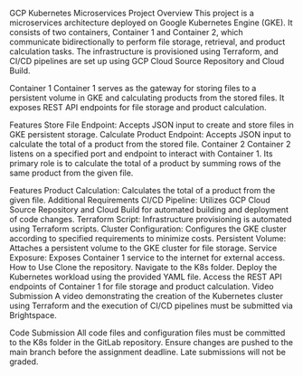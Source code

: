 GCP Kubernetes Microservices Project
Overview
This project is a microservices architecture deployed on Google Kubernetes Engine (GKE). It consists of two containers, Container 1 and Container 2, which communicate bidirectionally to perform file storage, retrieval, and product calculation tasks. The infrastructure is provisioned using Terraform, and CI/CD pipelines are set up using GCP Cloud Source Repository and Cloud Build.

Container 1
Container 1 serves as the gateway for storing files to a persistent volume in GKE and calculating products from the stored files. It exposes REST API endpoints for file storage and product calculation.

Features
Store File Endpoint: Accepts JSON input to create and store files in GKE persistent storage.
Calculate Product Endpoint: Accepts JSON input to calculate the total of a product from the stored file.
Container 2
Container 2 listens on a specified port and endpoint to interact with Container 1. Its primary role is to calculate the total of a product by summing rows of the same product from the given file.

Features
Product Calculation: Calculates the total of a product from the given file.
Additional Requirements
CI/CD Pipeline: Utilizes GCP Cloud Source Repository and Cloud Build for automated building and deployment of code changes.
Terraform Script: Infrastructure provisioning is automated using Terraform scripts.
Cluster Configuration: Configures the GKE cluster according to specified requirements to minimize costs.
Persistent Volume: Attaches a persistent volume to the GKE cluster for file storage.
Service Exposure: Exposes Container 1 service to the internet for external access.
How to Use
Clone the repository.
Navigate to the K8s folder.
Deploy the Kubernetes workload using the provided YAML file.
Access the REST API endpoints of Container 1 for file storage and product calculation.
Video Submission
A video demonstrating the creation of the Kubernetes cluster using Terraform and the execution of CI/CD pipelines must be submitted via Brightspace.

Code Submission
All code files and configuration files must be committed to the K8s folder in the GitLab repository. Ensure changes are pushed to the main branch before the assignment deadline. Late submissions will not be graded.
